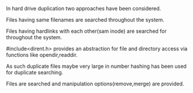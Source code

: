 
In hard drive duplication two approaches have been considered.


Files having same filenames are searched throughout the system.


Files having hardlinks with each other(sam inode) are searched for throughout the system.


#include<dirent.h> provides an abstraction for file and directory access via functions like opendir,readdir.


As such duplicate files maybe very large in number hashing has been used for duplicate searching.


Files are searched and manipulation options(remove,merge) are provided.

